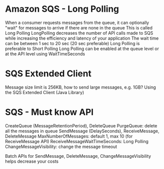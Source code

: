 # Amazon SQS - Long Polling

When a consumer requests messages from the queue, it can optionally "wait" for messages to arrive if there are none in the queue
This is called Long Polling
LongPolling decreases the number of API calls made to SQS while increasing the efficiency and latency of your application
The wait time can be between 1 sec to 20 sec (20 sec preferable)
Long Polling is preferable to Short Polling
Long Polling can be enabled at the queue level or at the API level using WaitTimeSeconds

# SQS Extended Client

Message size limit is 256KB, how to send large messages, e.g. 1GB?
Using the SQS Extended Client (Java Library)

# SQS - Must know API

CreateQueue (MessageRetentionPeriod), DeleteQueue
PurgeQueue: delete all the messages in queue
SendMessage (DelaySeconds), ReceiveMessage, DeleteMessage
MaxNumberOfMessages: default 1, max 10 (for ReceiveMessage API)
ReceiveMessageWaitTimeSeconds: Long Polling
ChangeMessageVisibility: change the message timeout

Batch APIs for SendMessage, DeleteMessage, ChangeMessageVisibility helps decrease your costs